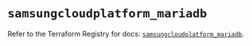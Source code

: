 # `samsungcloudplatform_mariadb`

Refer to the Terraform Registry for docs: [`samsungcloudplatform_mariadb`](https://registry.terraform.io/providers/samsungsdscloud/samsungcloudplatform/3.13.0/docs/resources/mariadb).
